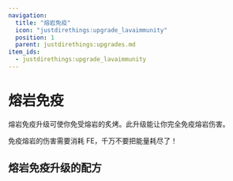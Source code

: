 ```yaml
---
navigation:
  title: "熔岩免疫"
  icon: "justdirethings:upgrade_lavaimmunity"
  position: 1
  parent: justdirethings:upgrades.md
item_ids:
  - justdirethings:upgrade_lavaimmunity
---
```


# 熔岩免疫

熔岩免疫升级可使你免受熔岩的炙烤。此升级能让你完全免疫熔岩伤害。

免疫熔岩的伤害需要消耗 FE，千万不要把能量耗尽了！

## 熔岩免疫升级的配方



<Recipe id="justdirethings:upgrade_lavaimmunity" />

